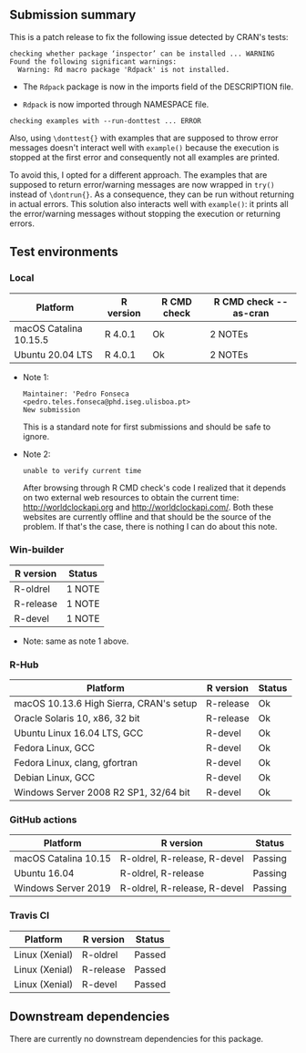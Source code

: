 
## Submission summary

This is a patch release to fix the following issue detected by CRAN's tests:

```{r}
checking whether package ‘inspector’ can be installed ... WARNING
Found the following significant warnings:
  Warning: Rd macro package 'Rdpack' is not installed.
```

- The `Rdpack` package is now in the imports field of the DESCRIPTION file. 

- `Rdpack` is now imported through NAMESPACE file.

```{r}
checking examples with --run-donttest ... ERROR
```
Also, using `\donttest{}` with examples that are supposed to throw error messages doesn't interact well with `example()` because the execution is stopped at the first error and consequently not all examples are printed.

To avoid this, I opted for a different approach. The examples that are supposed to return error/warning messages are now wrapped in `try()` instead of `\dontrun{}`. As a consequence, they can be run without returning in actual errors. This solution also interacts well with `example()`: it prints all the error/warning messages without stopping the execution or returning errors. 

## Test environments

### Local 

| Platform               | R version | R CMD check | R CMD check --as-cran |
| -----                  | -----     | -----       | -----                 |
| macOS Catalina 10.15.5 | R 4.0.1   | Ok          | 2 NOTEs               |
| Ubuntu 20.04 LTS       | R 4.0.1   | Ok          | 2 NOTEs               |

* Note 1: 
  ```{r}
  Maintainer: 'Pedro Fonseca <pedro.teles.fonseca@phd.iseg.ulisboa.pt> 
  New submission
  ```
  This is a standard note for first submissions and should be safe to ignore.

* Note 2: 
  ```
  unable to verify current time
  ```
   After browsing through R CMD check's code I realized that it depends on two external web resources to obtain the current time: http://worldclockapi.org and http://worldclockapi.com/. Both these websites are currently offline and that should be the source of the problem. If that's the case, there is nothing I can do about this note. 

### Win-builder

| R version  | Status |
| -----      | -----  |
| R-oldrel   | 1 NOTE |
| R-release  | 1 NOTE |
| R-devel    | 1 NOTE |

* Note: same as note 1 above.

### R-Hub

| Platform                                      | R version | Status |
| -----                                         | -----     | -----  |
| macOS 10.13.6 High Sierra, CRAN's setup       | R-release | Ok     |
| Oracle Solaris 10, x86, 32 bit                | R-release | Ok     |
| Ubuntu Linux 16.04 LTS, GCC                   | R-devel   | Ok     |
| Fedora Linux, GCC                             | R-devel   | Ok     |
| Fedora Linux, clang, gfortran                 | R-devel   | Ok     |
| Debian Linux, GCC                             | R-devel   | Ok     |
| Windows Server 2008 R2 SP1, 32/64 bit         | R-devel   | Ok     |

### GitHub actions

| Platform             | R version                     | Status  |
| -----                | -----                         | -----   |
| macOS Catalina 10.15 | R-oldrel, R-release, R-devel  | Passing |
| Ubuntu 16.04         | R-oldrel, R-release           | Passing |
| Windows Server 2019  | R-oldrel, R-release, R-devel  | Passing |

### Travis CI

| Platform             | R version  | Status |
| -----                | -----      | -----  |
| Linux (Xenial)       | R-oldrel   | Passed |
| Linux (Xenial)       | R-release  | Passed |
| Linux (Xenial)       | R-devel    | Passed |

## Downstream dependencies

There are currently no downstream dependencies for this package.

